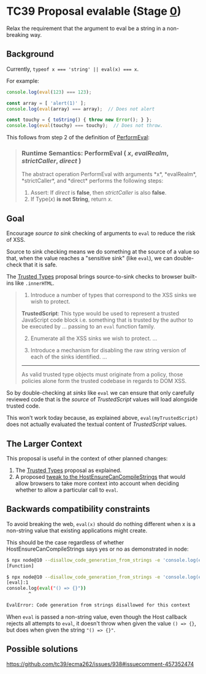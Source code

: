 # TC39 Proposal evalable (Stage [0](https://tc39.github.io/process-document/))

Relax the requirement that the argument to eval be a string in a non-breaking way.

## Background

Currently, `typeof x === 'string' || eval(x) === x`.

For example:

```js
console.log(eval(123) === 123);

const array = [ 'alert(1)' ];
console.log(eval(array) === array);  // Does not alert

const touchy = { toString() { throw new Error(); } };
console.log(eval(touchy) === touchy);  // Does not throw.
```

This follows from step 2 of the definition of [PerformEval](https://tc39.github.io/ecma262/#sec-performeval):

> ### Runtime Semantics: PerformEval ( *x*, *evalRealm*, *strictCaller*, *direct* )
> <p>The abstract operation PerformEval with arguments *x*, *evalRealm*, *strictCaller*, and *direct* performs the following steps:</p>
>
> 1. Assert: If *direct* is **false**, then *strictCaller* is also **false**.
> 1. If Type(*x*) **is not String**, return *x*.

## Goal

Encourage *source to sink* checking of arguments to `eval` to reduce the risk of XSS.

Source to sink checking means we do something at the source of a value so that, when the value
reaches a "sensitive sink" (like `eval`), we can double-check that it is safe.

The [Trusted Types][] proposal brings source-to-sink checks to browser built-ins
like `.innerHTML`.

> 1. Introduce a number of types that correspond to the XSS sinks we wish to protect.
>
> **TrustedScript**: This type would be used to represent a trusted JavaScript code block i.e.
> something that is trusted by the author to be executed by ... passing to an `eval` function family.
>
> 2. Enumerate all the XSS sinks we wish to protect. ...
>
> 3. Introduce a mechanism for disabling the raw string version of each of the sinks identified. ...
>
> ----
>
> As valid trusted type objects must originate from a policy, those policies alone form the trusted
> codebase in regards to DOM XSS.

So by double-checking at *sinks* like `eval` we can ensure that 
only carefully reviewed code that is the *source* of *TrustedScript*
values will load alongside trusted code.

This won't work today because, as explained above, `eval(myTrustedScript)` does not actually
evaluated the textual content of *TrustedScript* values.

## The Larger Context

This proposal is useful in the context of other planned changes:

1.  The [Trusted Types][] proposal as explained.
1.  A proposed [tweak to the HostEnsureCanCompileStrings][host callout proposal]
    that would allow browsers to take more context into account when deciding
    whether to allow a particular call to `eval`.

## Backwards compatibility constraints

To avoid breaking the web, `eval(x)` should do nothing different when x is a
non-string value that existing applications might create.

This should be the case regardless of whether HostEnsureCanCompileStrings says
yes or no as demonstrated in node:

```sh
$ npx node@10 --disallow_code_generation_from_strings -e 'console.log(eval(() => {}))'
[Function]

$ npx node@10 --disallow_code_generation_from_strings -e 'console.log(eval("() => {}"))'
[eval]:1
console.log(eval("() => {}"))
        ^

EvalError: Code generation from strings disallowed for this context
```

When `eval` is passed a non-string value, even though the Host callback rejects all
attempts to `eval`, it doesn't throw when given the value `() => {}`, but does when
given the string `"() => {}"`.

## Possible solutions

https://github.com/tc39/ecma262/issues/938#issuecomment-457352474

[host callout proposal]: https://github.com/mikesamuel/proposal-hostensurecancompilestrings-passthru



[Trusted Types]: (https://wicg.github.io/trusted-types)
